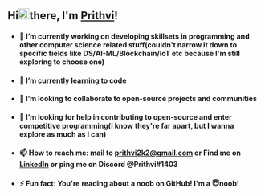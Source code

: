 ## Hi<img src="https://raw.githubusercontent.com/TheDudeThatCode/TheDudeThatCode/master/Assets/Hi.gif" alt="wav_hello" width="22" height="22"/>there, I'm [Prithvi](https://prithvi2k2.github.io/)!


- #### 🔭 I’m currently working on developing skillsets in programming and other computer science related stuff(couldn't narrow it down to specific fields like DS/AI-ML/Blockchain/IoT etc because I'm still exploring to choose one)
- #### 🌱 I’m currently learning to code
- #### 👯 I’m looking to collaborate to open-source projects and communities
- #### 🤔 I’m looking for help in contributing to open-source and enter competitive programming(I know they're far apart, but I wanna explore as much as I can)
- #### 📫 How to reach me: mail to prithvi2k2@gmail.com or Find me on [LinkedIn](https://www.linkedin.com/in/prithvi2k2/) or ping me on Discord @**Prithvi#1403**
- #### ⚡ Fun fact: You're reading about a noob on GitHub! I'm a 😇noob!
